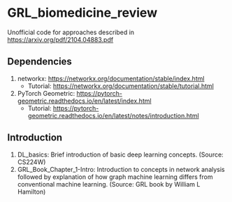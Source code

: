 # GRL_biomedicine_review
Unofficial code for approaches described in https://arxiv.org/pdf/2104.04883.pdf

## Dependencies
1. networkx: https://networkx.org/documentation/stable/index.html
	- Tutorial: https://networkx.org/documentation/stable/tutorial.html
3. PyTorch Geometric: https://pytorch-geometric.readthedocs.io/en/latest/index.html
	- Tutorial: https://pytorch-geometric.readthedocs.io/en/latest/notes/introduction.html

## Introduction
1. DL_basics: Brief introduction of basic deep learning concepts. (Source: CS224W)
2. GRL_Book_Chapter_1-Intro: Introduction to concepts in network analysis followed by explanation of how graph machine learning differs from conventional machine learning. (Source: GRL book by William L Hamilton)

